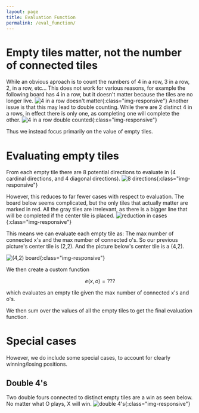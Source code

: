 ```yaml
---
layout: page
title: Evaluation Function
permalink: /eval_function/
---
```

<script src="https://cdn.mathjax.org/mathjax/latest/MathJax.js?config=TeX-AMS-MML_HTMLorMML" type="text/javascript"></script>


# Empty tiles matter, not the number of connected tiles

While an obvious aproach is to count the numbers of 4 in a row, 3 in a row, 2, in a row, etc...
This does not work for various reasons, for example the following board has 4 in a row, but it doesn't matter because the tiles are no longer live.
![4 in a row doesn't matter](/images/4_in_a_row_doesnt_matter.png){:class="img-responsive"}
Another issue is that this may lead to double counting.
While there are 2 distinct 4 in a rows, in effect there is only one, as completing one will complete the other.
![4 in a row double counted](/images/4_in_a_row_double_count.png){:class="img-responsive"}

Thus we instead focus primarily on the value of empty tiles.

# Evaluating empty tiles

From each empty tile there are 8 potential directions to evaluate in (4 cardinal directions, and 4 diagonal directions).
![8 directions](/images/potential_eval_directions.png){:class="img-responsive"}

However, this reduces to far fewer cases with respect to evaluation.
The board below seems complicated, but the only tiles that actually matter are marked in red.
All the gray tiles are irrelevant, as there is a bigger line that will be completed if the center tile is placed.
![reduction in cases](/images/reduction_in_cases.png){:class="img-responsive"}

This means we can evaluate each empty tile as:
The max number of connected x's and the max number of connected o's.
So our previous picture's center tile is (2,2).
And the picture below's center tile is a (4,2).

![(4,2) board](/images/4_2_board.png){:class="img-responsive"}

We then create a custom function

$$ e(x,o) = ???$$

which evaluates an empty tile given the max number of connected x's and o's.

We then sum over the values of all the empty tiles to get the final evaluation function.

# Special cases

However, we do include some special cases, to account for clearly winning/losing positions.

## Double 4's
Two double fours connected to distinct empty tiles are a win as seen below.
No matter what O plays, X will win.
![double 4's](/images/double_4_win.png){:class="img-responsive"}

